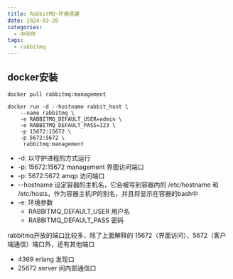 ```yaml
---
title: RabbitMQ-环境搭建
date: 2024-03-20
categories:
  - 中间件
tags:
  - rabbitmq
---
```


## docker安装

```shell
docker pull rabbitmq:management

docker run -d --hostname rabbit_host \
    --name rabbitmq \
    -e RABBITMQ_DEFAULT_USER=admin \
    -e RABBITMQ_DEFAULT_PASS=123 \
    -p 15672:15672 \
    -p 5672:5672 \
     rabbitmq:management
```

- -d: 以守护进程的方式运行
- -p: 15672:15672   management 界面访问端口
- -p: 5672:5672     amqp 访问端口
- --hostname        设定容器的主机名，它会被写到容器内的 /etc/hostname 和 /etc/hosts，作为容器主机IP的别名，并且将显示在容器的bash中
- -e: 环境参数
  - RABBITMQ_DEFAULT_USER 用户名
  - RABBITMQ_DEFAULT_PASS 密码

rabbitmq开放的端口比较多，除了上面解释的 15672（界面访问）、5672（客户端通信）端口外，还有其他端口

- 4369 erlang 发现口
- 25672 server 间内部通信口

<PhotoRotate/>